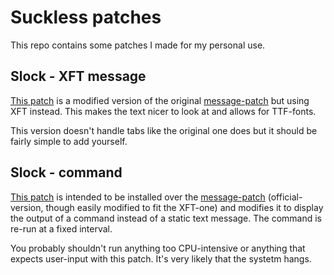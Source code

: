 # Suckless patches

This repo contains some patches I made for my personal use.

## Slock - XFT message

[This patch](slock-xft-message-20200913.diff) is a modified version of the original [message-patch](http://tools.suckless.org/slock/patches/message/) but using XFT instead. This makes the text nicer to look at and allows for TTF-fonts.

This version doesn't handle tabs like the original one does but it should be fairly simple to add yourself.

## Slock - command

[This patch](slock-command-20200913.diff) is intended to be installed over the [message-patch](http://tools.suckless.org/slock/patches/message/) (official-version, though easily modified to fit the XFT-one) and modifies it to display the output of a command instead of a static text message. The command is re-run at a fixed interval.

You probably shouldn't run anything too CPU-intensive or anything that expects user-input with this patch. It's very likely that the systetm hangs.